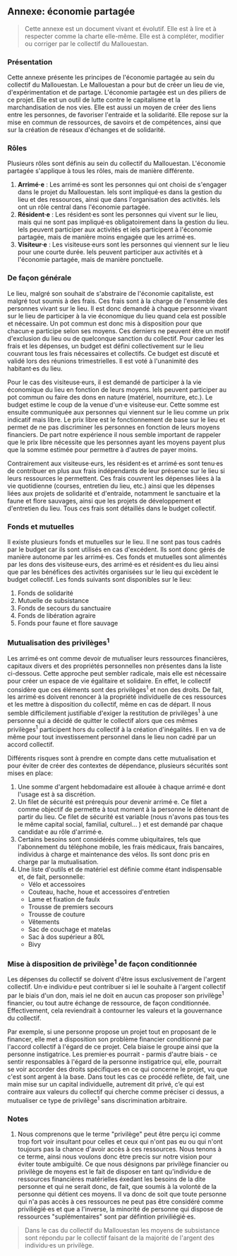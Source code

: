 
## Annexe: économie partagée

> Cette annexe est un document vivant et évolutif. Elle est à lire et à respecter comme la charte elle-même. Elle est à compléter, modifier ou corriger par le collectif du Mallouestan.

### Présentation

Cette annexe présente les principes de l'économie partagée au sein du collectif du Mallouestan. Le Mallouestan a pour but de créer un lieu de vie, d'expérimentation et de partage. L'économie partagée est un des piliers de ce projet. Elle est un outil de lutte contre le capitalisme et la marchandisation de nos vies. Elle est aussi un moyen de créer des liens entre les personnes, de favoriser l'entraide et la solidarité. Elle repose sur la mise en commun de ressources, de savoirs et de compétences, ainsi que sur la création de réseaux d'échanges et de solidarité.

### Rôles

Plusieurs rôles sont définis au sein du collectif du Mallouestan. L'économie partagée s'applique à tous les rôles, mais de manière différente.
1. **Arrimé·e** : Les arrimé·es sont les personnes qui ont choisi de s'engager dans le projet du Mallouestan. Iels sont impliqué·es dans la gestion du lieu et des ressources, ainsi que dans l'organisation des activités. Iels ont un rôle central dans l'économie partagée.
2. **Résident·e** : Les résident·es sont les personnes qui vivent sur le lieu, mais qui ne sont pas impliqué·es obligatoirement dans la gestion du lieu. Iels peuvent participer aux activités et iels participent à l'économie partagée, mais de manière moins engagée que les arrimé·es.
3. **Visiteur·e** : Les visiteuse·eurs sont les personnes qui viennent sur le lieu pour une courte durée. Iels peuvent participer aux activités et à l'économie partagée, mais de manière ponctuelle.

### De façon générale

Le lieu, malgré son souhait de s'abstraire de l'économie capitaliste, est malgré tout soumis à des frais. Ces frais sont à la charge de l'ensemble des personnes vivant sur le lieu. Il est donc demandé à chaque personne vivant sur le lieu de participer à la vie économique du lieu quand cela est possible et nécessaire. Un pot commun est donc mis à disposition pour que chacun·e participe selon ses moyens. Ces derniers ne peuvent être un motif d'exclusion du lieu ou de quelconque sanction du collectif. Pour cadrer les frais et les dépenses, un budget est défini collectivement sur le lieu couvrant tous les frais nécessaires et collectifs. Ce budget est discuté et validé lors des réunions trimestrielles. Il est voté à l'unanimité des habitant·es du lieu.

Pour le cas des visiteuse·eurs, il est demandé de participer à la vie économique du lieu en fonction de leurs moyens. Iels peuvent participer au pot commun ou faire des dons en nature (matériel, nourriture, etc.). Le budget estime le coup de la venue d'un·e visiteuse·eur. Cette somme est ensuite communiquée aux personnes qui viennent sur le lieu comme un prix indicatif mais libre. Le prix libre est le fonctionnement de base sur le lieu et permet de ne pas discriminer les personnes en fonction de leurs moyens financiers. De part notre expérience il nous semble important de rappeler que le prix libre nécessite que les personnes ayant les moyens payent plus que la somme estimée pour permettre à d'autres de payer moins.

Contrairement aux visiteuse·eurs, les résident·es et arrimé·es sont tenu·es de contribuer en plus aux frais indépendants de leur présence sur le lieu si leurs ressources le permettent. Ces frais couvrent les dépenses liées à la vie quotidienne (courses, entretien du lieu, etc.) ainsi que les dépenses liées aux projets de solidarité et d'entraide, notamment le sanctuaire et la faune et flore sauvages, ainsi que les projets de développement et d'entretien du lieu. Tous ces frais sont détaillés dans le budget collectif. 

### Fonds et mutuelles

Il existe plusieurs fonds et mutuelles sur le lieu. Il ne sont pas tous cadrés par le budget car ils sont utilisés en cas d'excédent. Ils sont donc gérés de manière autonome par les arrimé·es. Ces fonds et mutuelles sont alimentés par les dons des visiteuse·eurs, des arrimé·es et résident·es du lieu ainsi que par les bénéfices des activités organisées sur le lieu qui excèdent le budget collectif. Les fonds suivants sont disponibles sur le lieu:

1. Fonds de solidarité
2. Mutuelle de subsistance
3. Fonds de secours du sanctuaire
4. Fonds de libération agraire
5. Fonds pour faune et flore sauvage

### Mutualisation des privilèges<sup>1</sup>

Les arrimé·es ont comme devoir de mutualiser leurs ressources financières, capitaux divers et des propriétés personnelles non présentes dans la liste ci-dessous. Cette approche peut sembler radicale, mais elle est nécessaire pour créer un espace de vie égalitaire et solidaire. En effet, le collectif considère que ces éléments sont des privilèges<sup>1</sup> et non des droits. De fait, les arrimé·es doivent renoncer à la propriété individuelle de ces ressources et les mettre à disposition du collectif, même en cas de départ. Il nous semble difficilement justifiable d'exiger la restitution de privilèges<sup>1</sup> à une personne qui a décidé de quitter le collectif alors que ces mêmes privilèges<sup>1</sup> participent hors du collectif à la création d'inégalités. Il en va de même pour tout investissement personnel dans le lieu non cadré par un accord collectif. 

Différents risques sont à prendre en compte dans cette mutualisation et pour éviter de créer des contextes de dépendance, plusieurs sécurités sont mises en place:
1. Une somme d'argent hebdomadaire est allouée à chaque arrimé·e dont l'usage est à sa discrétion.
2. Un filet de sécurité est prérequis pour devenir arrimé·e. Ce filet a comme objectif de permette à tout moment à la personne le détenant de partir du lieu. Ce filet de sécurité est variable (nous n'avons pas tous·tes le même capital social, familial, culturel... ) et est demandé par chaque candidat·e au rôle d'arrimé·e.
3. Certains besoins sont considérés comme ubiquitaires, tels que l'abonnement du téléphone mobile, les frais médicaux, frais bancaires, individus à charge et maintenance des vélos. Ils sont donc pris en charge par la mutualisation.
4. Une liste d'outils et de matériel est définie comme étant indispensable et, de fait, personnelle:
    - Vélo et accessoires
    - Couteau, hache, houe et accessoires d'entretien
    - Lame et fixation de faulx
    - Trousse de premiers secours
    - Trousse de couture
    - Vêtements 
    - Sac de couchage et matelas
    - Sac à dos supérieur a 80L
    - Bivy

### Mise à disposition de privilège<sup>1</sup> de façon conditionnée 

Les dépenses du collectif se doivent d'être issus exclusivement de l'argent collectif. Un·e individu·e peut contribuer si iel le souhaite à l'argent collectif par le biais d'un don, mais iel ne doit en aucun cas proposer son privilège<sup>1</sup> financier, ou tout autre échange de ressource, de façon conditionnée. Effectivement, cela reviendrait à contourner les valeurs et la gouvernance du collectif. 

Par exemple, si une personne propose un projet tout en proposant de le financer, elle met a disposition son problème financier conditionné par l'accord collectif à l'égard de ce projet. Cela biaise le groupe ainsi que la personne instigatrice. Les premier·es pourrait - parmis d'autre biais - ce sentir responsables à l'égard de la personne instigatrice qui, elle, pourrait se voir accorder des droits spécifiques en ce qui concerne le projet, vu que c'est sont argent à la base. Dans tout les cas ce procédé reflète, de fait, une main mise sur un capital individuelle, autrement dit privé, c’e qui est contraire aux valeurs du collectif qui cherche comme préciser ci dessus, a mutualiser ce type de privilège<sup>1</sup> sans discrimination arbitraire. 

### Notes

1. Nous comprenons que le terme "privilège" peut être perçu içi comme trop fort voir insultant pour celles et ceux qui n'ont pas eu ou qui n'ont toujours pas la chance d'avoir accès à ces ressources. Nous tenons à ce terme, ainsi nous voulons donc ètre precis sur notre vision pour éviter toute ambiguïté. Ce que nous désignons par privilège financier ou privilège de moyens est le fait de disposer en tant qu'individu·e de ressources financières matérielles éxedant les besoins de la dite personne et qui ne serait donc, de fait, que soumis à la volonté de la personne qui détient ces moyens. Il va donc de soit que toute personne qui n'a pas accès à ces ressources ne peut pas être considéré comme priviliégié·es et que a l'inverse, la minorité de personne qui dispose de ressources "suplémentaires" sont par défintion priviliégié·es.

> Dans le cas du collectif du Mallouestan les moyens de subsistance sont répondu par le collectif faisant de la majorité de l'argent des individu·es un privilège. 
